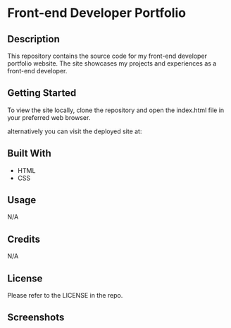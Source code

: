 # Front-end Developer Portfolio

## Description

This repository contains the source code for my front-end developer portfolio website. The site showcases my projects and experiences as a front-end developer.

## Getting Started

To view the site locally, clone the repository and open the index.html file in your preferred web browser.

alternatively you can visit the deployed site at:


## Built With

- HTML
- CSS

## Usage

N/A

## Credits

N/A

## License

Please refer to the LICENSE in the repo.

## Screenshots